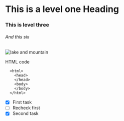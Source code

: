 # This is a level one Heading
### This is level three
###### And this six

![lake and mountain](https://img.freepik.com/free-photo/panoramic-shot-lake-lago-di-misurina-with-reflections-italian-alps_181624-7282.jpg?w=1800&t=st=1712858252~exp=1712858852~hmac=07760a6d6c1370202e8a8e4ea09d672878f3d7657365ce522a06c05ac1ebbbed)

HTML code

```
  <html>
    <head>
    </head>
    <body>
    </body>
  </html>
```

- [X] First task
- [ ] Recheck first
- [X] Second task
